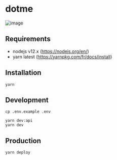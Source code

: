 # dotme

![image](https://user-images.githubusercontent.com/582703/59495459-930bc380-8e8f-11e9-9d70-b11d51ca19b3.png)

## Requirements

- nodejs v12.x (https://nodejs.org/en/)
- yarn latest (https://yarnpkg.com/fr/docs/install)

## Installation

```
yarn
```

## Development

```
cp .env.example .env
```

```
yarn dev:api
yarn dev
```

## Production

```
yarn deploy
```
